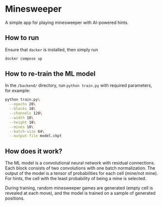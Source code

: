 # Minesweeper

A simple app for playing minesweeper with AI-powered hints.

## How to run

Ensure that `docker` is installed, then simply run

```bash
docker compose up
```

## How to re-train the ML model

In the `/backend/` directory, run `python train.py` with required parameters, for example:

```bash
python train.py\
  --epochs 20\
  --blocks 10\
  --channels 128\
  --width 10\
  --height 10\
  --mines 10\
  --batch-size 64\
  --output-file model.ckpt
```

## How does it work?

The ML model is a convolutional neural network with residual connections. Each block consists of two convolutions with one batch normalization. The output of the model is a tensor of probabilities for each cell (mine/not mine). For hints, the cell with the least probability of being a mine is selected.

During training, random minesweeper games are generated (empty cell is revealed at each move), and the model is trained on a sample of generated positions.

